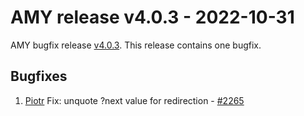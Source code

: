 # AMY release v4.0.3 - 2022-10-31

AMY bugfix release [v4.0.3][]. This release contains one bugfix.


## Bugfixes

1. [Piotr][] Fix: unquote ?next value for redirection - [#2265](https://github.com/carpentries/amy/pull/2265)

[v4.0.3]: https://github.com/carpentries/amy/milestone/90
[Piotr]: https://github.com/pbanaszkiewicz
